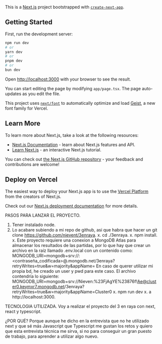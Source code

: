 This is a [Next.js](https://nextjs.org) project bootstrapped with [`create-next-app`](https://nextjs.org/docs/app/api-reference/cli/create-next-app).

## Getting Started

First, run the development server:

```bash
npm run dev
# or
yarn dev
# or
pnpm dev
# or
bun dev
```

Open [http://localhost:3000](http://localhost:3000) with your browser to see the result.

You can start editing the page by modifying `app/page.tsx`. The page auto-updates as you edit the file.

This project uses [`next/font`](https://nextjs.org/docs/app/building-your-application/optimizing/fonts) to automatically optimize and load [Geist](https://vercel.com/font), a new font family for Vercel.

## Learn More

To learn more about Next.js, take a look at the following resources:

- [Next.js Documentation](https://nextjs.org/docs) - learn about Next.js features and API.
- [Learn Next.js](https://nextjs.org/learn) - an interactive Next.js tutorial.

You can check out [the Next.js GitHub repository](https://github.com/vercel/next.js) - your feedback and contributions are welcome!

## Deploy on Vercel

The easiest way to deploy your Next.js app is to use the [Vercel Platform](https://vercel.com/new?utm_medium=default-template&filter=next.js&utm_source=create-next-app&utm_campaign=create-next-app-readme) from the creators of Next.js.

Check out our [Next.js deployment documentation](https://nextjs.org/docs/app/building-your-application/deploying) for more details.

PASOS PARA LANZAR EL PROYECTO.
1. Tener instalado node.
2. Lo acabare subiendo a mi repo de github, asi que habra que hacer un git clone https://github.com/nievent/3enraya.
x. cd ./3enraya.
x. npm install.
x. Este proyecto requiere una conexion a MongoDB Atlas para almacenar los resultados de las partidas, por lo que hay que crear un archivo en la raíz llamado .env.local con un contenido como:
MONGODB_URI=mongodb+srv://<usuario>:<contraseña_codificada>@<cluster>.mongodb.net/3enraya?retryWrites=true&w=majority&appName=<nombreCluster>
    En caso de querer utilizar mi propia bd, he creado un user y pwd para este caso. El archivo contendría lo siguiente:
    MONGODB_URI=mongodb+srv://Nieven:%23FjAgYE%23876f!Ae@cluster0.keymxr7.mongodb.net/3enraya?retryWrites=true&w=majority&appName=Cluster0
x. npm run dev
x. a http://localhost:3000.

TECNOLOGIA UTILIZADA.
Voy a realizar el proyecto del 3 en raya con next, react y typescript.

¿POR QUÉ?
Porque aunque he dicho en la entrevista que no he utilizado next y que sé más Javascript que Typescript me gustan los retos y quiero que esta entrevista técnica me sirva, si no para conseguir un gran puesto de trabajo, para aprender a utilizar algo nuevo.

